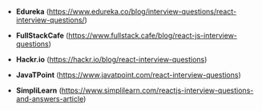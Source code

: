 * **Edureka** (https://www.edureka.co/blog/interview-questions/react-interview-questions/)

* **FullStackCafe** (https://www.fullstack.cafe/blog/react-js-interview-questions)

* **Hackr.io** (https://hackr.io/blog/react-interview-questions)

* **JavaTPoint** (https://www.javatpoint.com/react-interview-questions)

* **SimpliLearn** (https://www.simplilearn.com/reactjs-interview-questions-and-answers-article)